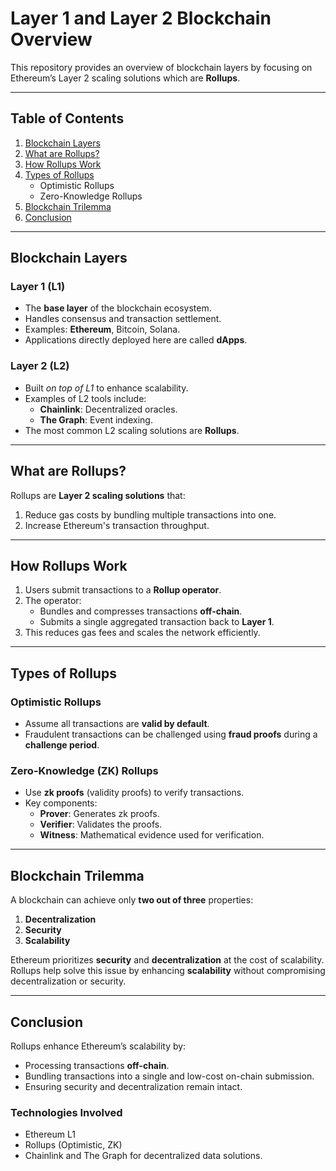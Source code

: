 # Layer 1 and Layer 2 Blockchain Overview

This repository provides an overview of blockchain layers by focusing on Ethereum’s Layer 2 scaling solutions which are **Rollups**.

---

## **Table of Contents**
1. [Blockchain Layers](#blockchain-layers)
2. [What are Rollups?](#what-are-rollups)
3. [How Rollups Work](#how-rollups-work)
4. [Types of Rollups](#types-of-rollups)
   - Optimistic Rollups
   - Zero-Knowledge Rollups
5. [Blockchain Trilemma](#blockchain-trilemma)
6. [Conclusion](#conclusion)

---

## **Blockchain Layers**
### Layer 1 (L1)
- The **base layer** of the blockchain ecosystem.
- Handles consensus and transaction settlement.
- Examples: **Ethereum**, Bitcoin, Solana.
- Applications directly deployed here are called **dApps**.

### Layer 2 (L2)
- Built *on top of L1* to enhance scalability.
- Examples of L2 tools include:
   - **Chainlink**: Decentralized oracles.
   - **The Graph**: Event indexing.
- The most common L2 scaling solutions are **Rollups**.

---

## **What are Rollups?**
Rollups are **Layer 2 scaling solutions** that:
1. Reduce gas costs by bundling multiple transactions into one.
2. Increase Ethereum's transaction throughput.

---

## **How Rollups Work**
1. Users submit transactions to a **Rollup operator**.
2. The operator:
   - Bundles and compresses transactions **off-chain**.
   - Submits a single aggregated transaction back to **Layer 1**.
3. This reduces gas fees and scales the network efficiently.

---

## **Types of Rollups**
### Optimistic Rollups
- Assume all transactions are **valid by default**.
- Fraudulent transactions can be challenged using **fraud proofs** during a **challenge period**.

### Zero-Knowledge (ZK) Rollups
- Use **zk proofs** (validity proofs) to verify transactions.
- Key components:
   - **Prover**: Generates zk proofs.
   - **Verifier**: Validates the proofs.
   - **Witness**: Mathematical evidence used for verification.

---

## **Blockchain Trilemma**
A blockchain can achieve only **two out of three** properties:
1. **Decentralization**
2. **Security**
3. **Scalability**

Ethereum prioritizes **security** and **decentralization** at the cost of scalability. Rollups help solve this issue by enhancing **scalability** without compromising decentralization or security.

---

## **Conclusion**
Rollups enhance Ethereum’s scalability by:
- Processing transactions **off-chain**.
- Bundling transactions into a single and low-cost on-chain submission.
- Ensuring security and decentralization remain intact.

### **Technologies Involved**
- Ethereum L1
- Rollups (Optimistic, ZK)
- Chainlink and The Graph for decentralized data solutions.

